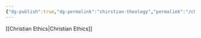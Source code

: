 ```yaml
---
{"dg-publish":true,"dg-permalink":"chirstian-theology","permalink":"/chirstian-theology/"}
---
```


[[Christian Ethics\|Christian Ethics]]

